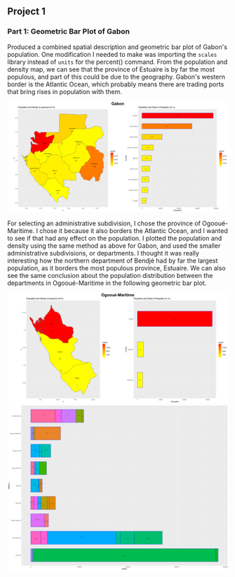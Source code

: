 ## Project 1

### Part 1: Geometric Bar Plot of Gabon

Produced a combined spatial description and geometric bar plot of Gabon's population. One modification I needed to make was importing the `scales` library instead of `units` for the percent() command. From the population and density map, we can see that the province of Estuaire is by far the most populous, and part of this could be due to the geography. Gabon's western border is the Atlantic Ocean, which probably means there are trading ports that bring rises in population with them. 

![](gabon.png)

For selecting an administrative subdivision, I chose the province of Ogooué-Maritime. I chose it because it also borders the Atlantic Ocean, and I wanted to see if that had any effect on the population. I plotted the population and density using the same method as above for Gabon, and used the smaller administrative subdivisions, or departments. I thought it was really interesting how the northern department of Bendjé had by far the largest population, as it borders the most populous province, Estuaire. We can also see the same conclusion about the population distribution between the departments in Ogooué-Maritime in the following geometric bar plot. 

![](ogoouemaritime.png)
![](gab_adm2_bp.png)
